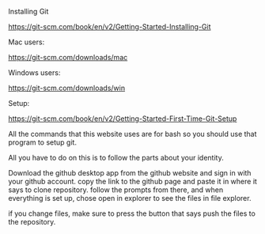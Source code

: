 Installing Git



https://git-scm.com/book/en/v2/Getting-Started-Installing-Git

Mac users:



https://git-scm.com/downloads/mac


Windows users:



https://git-scm.com/downloads/win



Setup:

https://git-scm.com/book/en/v2/Getting-Started-First-Time-Git-Setup



All the commands that this website uses are for bash so you should use that program to setup git.

All you have to do on this is to follow the parts about your identity.

Download the github desktop app from the github website and sign in with your github account.  copy the link to the github page and paste it in where it says to clone repository.  follow the prompts from there, and when everything is set up, chose open in explorer to see the files in file explorer.

if you change files, make sure to press the button that says push the files to the repository.






